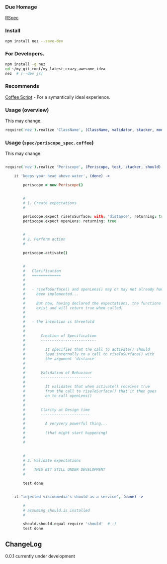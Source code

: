 ### Due Homage

[RSpec](http://rspec.info/)



### Install

```bash
npm install nez --save-dev
```


### For Developers.

```bash
npm install -g nez
cd ~/my_git_root/my_latest_crazy_awesome_idea
nez  # [--dev js] 
```

### Recommends

[Coffee Script](http://coffeescript.org/) - For a symantically ideal experience.


### Usage (overview)

This may change:

```coffee
require('nez').realize 'ClassName', (ClassName, validator, stacker, module1,,, moduleN ) -> 
```



### Usage (`spec/periscope_spec.coffee`)

This may change:

```coffee

require('nez').realize 'Periscope', (Periscope, test, stacker, should) ->

    it 'keeps your head above water', (done) -> 

        periscope = new Periscope()


        #
        # 1. Create expectations
        #

        periscope.expect riseToSurface: with: 'distance', returning: true
        periscope.expect openLens: returning: true


        #
        # 2. Perform action
        #

        periscope.activate()


        #
        #   Clarification
        #   =============
        # 
        # 
        #   - riseToSurface() and openLens() may or may not already have 
        #     been implemented... 
        #   
        #     But now, having declared the expectations, the functions do 
        #     exist and will return true when called.
        # 
        # 
        #   - the intention is threefold
        # 
        # 
        #       Creation of Specification
        #       -------------------------
        #   
        #         It specifies that the call to activate() should 
        #         lead internally to a call to riseToSurface() with 
        #         the argument 'distance'
        #   
        #   
        #       Validation of Behaviour
        #       -----------------------
        #   
        #         It validates that when activate() receives true 
        #         from the call to riseToSurface() that it then goes 
        #         on to call openLens() 
        #   
        # 
        #       Clarity at Design time
        #       ----------------------
        # 
        #         A veryvery powerful thing... 
        # 
        #         (that might start happening)
        # 
        # 
 

        #
        # 3. Validate expectations
        # 
        #    THIS BIT STILL UNDER DEVELOPMENT
        #

        test done


    it "injected visionmedia's should as a service", (done) ->

        #
        # assuming should.is installed
        #

        should.should.equal require 'should'  # :)
        test done


```

ChangeLog
---------

0.0.1 currently under development

